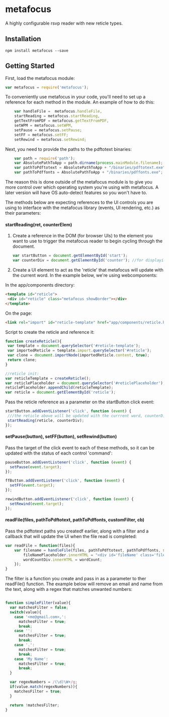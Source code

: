 metafocus
=========

A highly configurable rsvp reader with new reticle types.

## Installation

    npm install metafocus --save

## Getting Started

First, load the metafocus module:

```javascript
var metafocus = require('metafocus');
```

To conveniently use metafocus in your code, you'll need to set up a reference for each method in the module.  An example of how to do this:
```javascript
    var handleFile =  metafocus.handleFile,
    startReading = metafocus.startReading,
    getTextFromPDF = metafocus.getTextFromPDF,
    setWPM = metafocus.setWPM,
    setPause = metafocus.setPause;
    setFF = metafocus.setFF;
    setRewind = metafocus.setRewind;
```
Next, you need to provide the paths to the pdftotext binaries:
```javascript
    var path = require('path');
    var AbsolutePathToApp = path.dirname(process.mainModule.filename);
    var pathToPdftotext = AbsolutePathToApp + "/binaries/pdftotext.exe";
    var pathToPdffonts = AbsolutePathToApp + "/binaries/pdffonts.exe";
```

The reason this is done outside of the metafocus module is to give you more control over which operating system you're using with metafocus.  A later version will have OS auto-detect features so you won't have to.

The methods below are expecting references to the UI controls you are using to interface with the metafocus library (events, UI rendering, etc.) as their parameters:

#### startReading(ret, counterElem)

1. Create a reference in the DOM (for browser UIs) to the element you want to use to trigger the metafocus reader to begin cycling through the document.

    ```javascript 
    var startButton = document.getElementById('start'); 
    var counterDiv = document.getElementById('counter'); //for displaying the current word index
    ```

2. Create a UI element to act as the 'reticle' that metafocus will update with the current word.  In the example below, we're using webcomponents:

In the app/components directory:
   ```html
   <template id="reticle">
  	<div id="reticle" class="metafocus showBorder"></div>
   </template>
   ```
On the page:
   ```html
   <link rel="import" id="reticle-template" href="app/components/reticle.html">
   ```
Script to create the reticle and reference it:
   ```javascript
   function createReticle(){
    var template = document.querySelector('#reticle-template');
    var importedReticle = template.import.querySelector('#reticle');
    var clone = document.importNode(importedReticle.content, true);
    return clone;
   }

   //reticle init:
   var reticleTemplate = createReticle();
   var reticlePlaceholder = document.querySelector('#reticlePlaceholder');
   reticlePlaceholder.appendChild(reticleTemplate);
   var reticle = document.getElementById('reticle');
   ```
Pass the reticle reference as a parameter on the startButton click event:
   ```javascript
   startButton.addEventListener('click', function (event) {
    ///the reticle above will be updated with the currrent word, counterDiv is passed in so it can be updated with the index of the current word:
    startReading(reticle, counterDiv);
   });
   ```

#### setPause(button), setFF(button), setRewind(button)

Pass the target of the click event to each of these methods, so it can be updated with the status of each control 'command': 
```javascript
pauseButton.addEventListener('click', function (event) {
  setPause(event.target);
});

ffButton.addEventListener('click', function (event) {
  setFF(event.target);
});

rewindButton.addEventListener('click', function (event) {
  setRewind(event.target);
});
```

#### readFile(files, pathToPdftotext, pathToPdffonts, customFilter, cb)
Pass the pdftotext paths you createdf earlier, along with a filter and a callback that will update the UI when the file read is completed:

```javascript
var readFile = function(files){
    var filename = handleFile(files, pathToPdftotext, pathToPdffonts, simpleFilter, function(filename, wordCount){
        fileNamePlaceholder.innerHTML = "<div id='fileName' class='fileUpload showBorder'>" + filename + "</div>";
        wordCountDiv.innerHTML = wordCount;
    });
}
```
The filter is a function you create and pass in as a parameter to ther readFile() function.  The example below will remove an email and name from the text, along with a regex that matches unwanted numbers:

```javascript

function simpleFilter(value){
  var matchesFilter = false;
  switch(value){
    case '<me@gmail.com>,':
      matchesFilter = true;
      break;
    case '':
      matchesFilter = true;
      break;
    case '.':
      matchesFilter = true;
      break;
    case 'My Name':
      matchesFilter = true;
      break;
  }

  var regexNumbers = /(\d)\W+/g;
  if(value.match(regexNumbers)){
    matchesFilter = true;
  }

  return !matchesFilter;
}